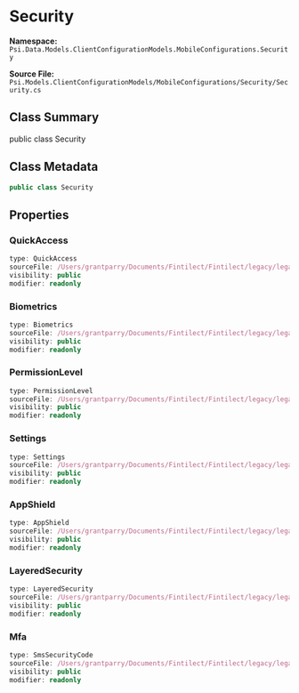 # Security

**Namespace:** `Psi.Data.Models.ClientConfigurationModels.MobileConfigurations.Security`

**Source File:** `Psi.Models.ClientConfigurationModels/MobileConfigurations/Security/Security.cs`

## Class Summary

public class Security

## Class Metadata

```typescript
public class Security
```

## Properties

### QuickAccess

```typescript
type: QuickAccess
sourceFile: /Users/grantparry/Documents/Fintilect/Fintilect/legacy/legacy-apis/Psi.Models.ClientConfigurationModels/MobileConfigurations/Security/Security.cs
visibility: public
modifier: readonly
```

### Biometrics

```typescript
type: Biometrics
sourceFile: /Users/grantparry/Documents/Fintilect/Fintilect/legacy/legacy-apis/Psi.Models.ClientConfigurationModels/MobileConfigurations/Security/Security.cs
visibility: public
modifier: readonly
```

### PermissionLevel

```typescript
type: PermissionLevel
sourceFile: /Users/grantparry/Documents/Fintilect/Fintilect/legacy/legacy-apis/Psi.Models.ClientConfigurationModels/MobileConfigurations/Security/Security.cs
visibility: public
modifier: readonly
```

### Settings

```typescript
type: Settings
sourceFile: /Users/grantparry/Documents/Fintilect/Fintilect/legacy/legacy-apis/Psi.Models.ClientConfigurationModels/MobileConfigurations/Security/Security.cs
visibility: public
modifier: readonly
```

### AppShield

```typescript
type: AppShield
sourceFile: /Users/grantparry/Documents/Fintilect/Fintilect/legacy/legacy-apis/Psi.Models.ClientConfigurationModels/MobileConfigurations/Security/Security.cs
visibility: public
modifier: readonly
```

### LayeredSecurity

```typescript
type: LayeredSecurity
sourceFile: /Users/grantparry/Documents/Fintilect/Fintilect/legacy/legacy-apis/Psi.Models.ClientConfigurationModels/MobileConfigurations/Security/Security.cs
visibility: public
modifier: readonly
```

### Mfa

```typescript
type: SmsSecurityCode
sourceFile: /Users/grantparry/Documents/Fintilect/Fintilect/legacy/legacy-apis/Psi.Models.ClientConfigurationModels/MobileConfigurations/Security/Security.cs
visibility: public
modifier: readonly
```
